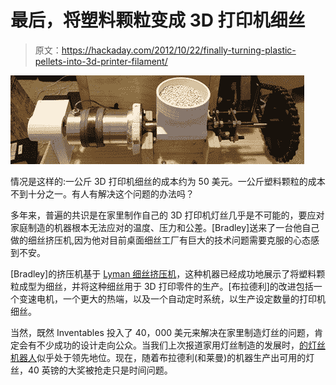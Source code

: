 # 最后，将塑料颗粒变成 3D 打印机细丝

> 原文：<https://hackaday.com/2012/10/22/finally-turning-plastic-pellets-into-3d-printer-filament/>

![](img/de8dda9d7682c2168a5bd6c55a6c64f7.png "filament")

情况是这样的:一公斤 3D 打印机细丝的成本约为 50 美元。一公斤塑料颗粒的成本不到十分之一。有人有解决这个问题的办法吗？

多年来，普遍的共识是在家里制作自己的 3D 打印机灯丝几乎是不可能的，要应对家庭制造的机器根本无法应对的温度、压力和公差。[Bradley]送来了一台他自己做的细丝挤压机,因为他对目前桌面细丝工厂有巨大的技术问题需要克服的心态感到不安。

[Bradley]的挤压机基于 [Lyman 细丝挤压机](http://www.thingiverse.com/thing:30642)，这种机器已经成功地展示了将塑料颗粒成型为细丝，并将这种细丝用于 3D 打印零件的生产。[布拉德利]的改进包括一个变速电机，一个更大的热端，以及一个自动定时系统，以生产设定数量的打印机细丝。

当然，既然 Inventables 投入了 40，000 美元来解决在家里制造灯丝的问题，肯定会有不少成功的设计走向公众。当我们上次报道家用灯丝制造的发展时，[的灯丝机器人](http://filabot.com/)似乎处于领先地位。现在，随着布拉德利(和莱曼)的机器生产出可用的灯丝，40 英镑的大奖被抢走只是时间问题。